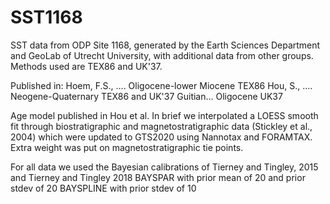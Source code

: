 # SST1168
SST data from ODP Site 1168, generated by the Earth Sciences Department and GeoLab of Utrecht University, with additional data from other groups. Methods used are TEX86 and UK'37.

Published in:
Hoem, F.S., ....  Oligocene-lower Miocene TEX86 
Hou, S., .... Neogene-Quaternary TEX86 and UK'37
Guitian... Oligocene UK37

Age model published in Hou et al. In brief we interpolated a LOESS smooth fit through biostratigraphic and magnetostratigraphic data (Stickley et al., 2004) which were updated to GTS2020 using Nannotax and FORAMTAX. Extra weight was put on magnetostratigraphic tie points.

For all data we used the Bayesian calibrations of Tierney and Tingley, 2015 and Tierney and Tingley 2018
BAYSPAR with prior mean of 20 and prior stdev of 20
BAYSPLINE with prior stdev of 10
